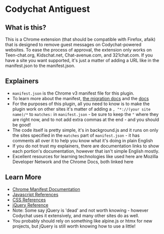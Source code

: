 # Codychat Antiguest
## What is this?
This is a Chrome extension (that should be compatible with Firefox, afaik) that is designed to remove guest messages on
Codychat-powered websites. To ease the process of approval, the extension only works on Teen-chat.org, Kidschat.net, Chat-avenue.com, and 321chat.com.
If you have a site you want supported, it's just a matter of adding a URL like in the manifest.json to the manifest.json.

## Explainers
- `manifest.json` is the Chrome v3 manifest file for this plugin. 
- To learn more about the manifest, [the migration docs](https://developer.chrome.com/docs/extensions/develop/migrate) and the [docs](https://developer.chrome.com/docs/extensions/reference/manifest)
- For the purposes of this plugin, all you need to know is to make the plugin work on other sites it's matter of adding a `, "*://(your site name)/*` to `matches:` in `manifest.json` - be sure to keep the `"` where they are right now, and to not add extra commas at the end - and you should be good!
- The code itself is pretty simple, it's in background.js and it runs on only the sites specified in the `matches` part of `manifest.json` - it has comments all over it to help you know what it's doing in plain English
- If you do not trust my explainers, there are documentation links to show each portion's documentation, however that isn't simple English mostly.
- Excellent resources for learning technologies like used here are Mozilla Developer Network and the Chrome Docs, both linked here

## Learn More
- [Chrome Manifest Documentation](https://developer.chrome.com/docs/extensions/reference/manifest)
- [Javascript References](https://developer.mozilla.org/en-US/docs/Web/JavaScript)
- [CSS References](https://developer.mozilla.org/en-US/docs/Web/CSS)
- [jQuery Reference](https://api.jquery.com)
- Note: Some say jQuery is 'dead' and not worth knowing - however Codychat uses it extensively, and many other sites do as well.
- You probably should rely on something like alpine.js or htmx for new projects, but jQuery is still worth knowing how to use a little!